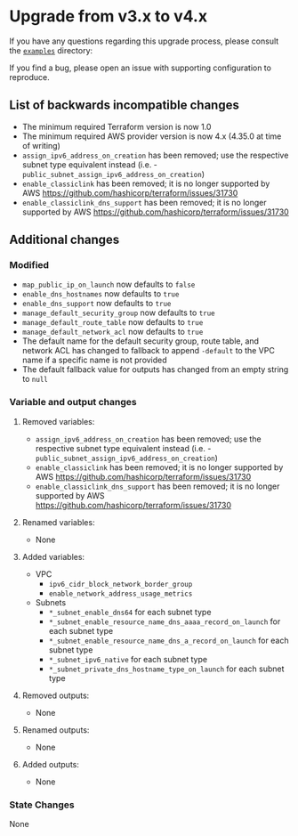 # Upgrade from v3.x to v4.x

If you have any questions regarding this upgrade process, please consult the [`examples`](https://github.com/terraform-aws-modules/terraform-aws-vpc/tree/master/examples/) directory:

If you find a bug, please open an issue with supporting configuration to reproduce.

## List of backwards incompatible changes

- The minimum required Terraform version is now 1.0
- The minimum required AWS provider version is now 4.x (4.35.0 at time of writing)
- `assign_ipv6_address_on_creation` has been removed; use the respective subnet type equivalent instead (i.e. - `public_subnet_assign_ipv6_address_on_creation`)
- `enable_classiclink` has been removed; it is no longer supported by AWS <https://github.com/hashicorp/terraform/issues/31730>
- `enable_classiclink_dns_support` has been removed; it is no longer supported by AWS <https://github.com/hashicorp/terraform/issues/31730>

## Additional changes

### Modified

- `map_public_ip_on_launch` now defaults to `false`
- `enable_dns_hostnames` now defaults to `true`
- `enable_dns_support` now defaults to `true`
- `manage_default_security_group` now defaults to `true`
- `manage_default_route_table` now defaults to `true`
- `manage_default_network_acl` now defaults to `true`
- The default name for the default security group, route table, and network ACL has changed to fallback to append `-default` to the VPC name if a specific name is not provided
- The default fallback value for outputs has changed from an empty string to `null`

### Variable and output changes

1. Removed variables:

    - `assign_ipv6_address_on_creation` has been removed; use the respective subnet type equivalent instead (i.e. - `public_subnet_assign_ipv6_address_on_creation`)
    - `enable_classiclink` has been removed; it is no longer supported by AWS <https://github.com/hashicorp/terraform/issues/31730>
    - `enable_classiclink_dns_support` has been removed; it is no longer supported by AWS <https://github.com/hashicorp/terraform/issues/31730>

2. Renamed variables:

    - None

3. Added variables:

    - VPC
      - `ipv6_cidr_block_network_border_group`
      - `enable_network_address_usage_metrics`
    - Subnets
      - `*_subnet_enable_dns64` for each subnet type
      - `*_subnet_enable_resource_name_dns_aaaa_record_on_launch` for each subnet type
      - `*_subnet_enable_resource_name_dns_a_record_on_launch` for each subnet type
      - `*_subnet_ipv6_native` for each subnet type
      - `*_subnet_private_dns_hostname_type_on_launch` for each subnet type

4. Removed outputs:

    - None

5. Renamed outputs:

    - None

6. Added outputs:

    - None

### State Changes

None
